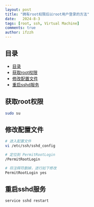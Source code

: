 ```yaml
---
layout: post
title: "拥有root权限后以root用户登录的方法"
date:   2024-8-3
tags: [root, ssh, Virtual Machine]
comments: true
author: ifzzh
---
```


<!-- ###### 说明： -->

<!-- more -->


<link rel="stylesheet" type="text/css" href="../css/auto-title-number.css" />

## 目录

- [目录](#目录)
- [获取root权限](#获取root权限)
- [修改配置文件](#修改配置文件)
- [重启sshd服务](#重启sshd服务)

## 获取root权限

```bash
sudo su
```

## 修改配置文件

```bash
# 进入配置文件
vi /etc/ssh/sshd_config

# 定位到 PermitRootLogin
/PermitRootLogin

# 将注释符删掉，进行如下修改
PermitRootLogin yes
```

## 重启sshd服务
```bash
service sshd restart
```